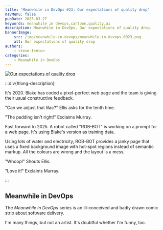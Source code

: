 ```yaml
---
title: 'Meanwhile in DevOps #23: Our expectations of quality drop'
navMenu: false
pubDate: 2025-03-27
keywords: meanwhile in devops,cartoon,quality,ai
description: Meanwhile in DevOps, Our expectations of quality drop.
bannerImage:
    src: /img/meanwhile-in-devops/meanwhile-in-devops-0023.png
    alt: Our expectations of quality drop
authors:
    - steve-fenton
categories:
    - Meanwhile in DevOps
---
```


<a href="#long-description">
<img src="/img/meanwhile-in-devops/meanwhile-in-devops-0023.png" alt="Our expectations of quality drop" />
</a>

:::div{#long-description}

It's 2020. Blake has coded a pixel-perfect web page and the team is giving their usual constructive feedback.

"Can we adjust that lilac?" Ellis asks for the tenth time.

"The padding isn't right!" Exclaims Murray.

Fast forward to 2025. A robot called "ROB-BOT" is working on a prompt for a web page. It's using Blake's version as training data.

Using lots of water and electricity, ROB-BOT provides a janky page that uses a fixed background image with hot-spot regions instead of semantic markup. All the colours are wrong and the layout is a mess.

"Whoop!" Shouts Ellis.

"Love it!" Exclaims Murray.

:::

## Meanwhile in DevOps

The *Meanwhile in DevOps* series is an ill-conceived and badly drawn comic strip about software delivery.

I'm many things, but not an artist. It's doubtful whether I'm funny, too.
